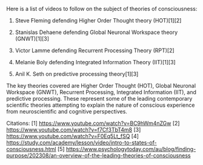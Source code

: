 Here is a list of videos to follow on the subject of theories of consciousness:

1. Steve Fleming defending Higher Order Thought theory (HOT)[1][2]

2. Stanislas Dehaene defending Global Neuronal Workspace theory (GNWT)[1][3] 

3. Victor Lamme defending Recurrent Processing Theory (RPT)[2]

4. Melanie Boly defending Integrated Information Theory (IIT)[1][3]

5. Anil K. Seth on predictive processing theory[1][3]

The key theories covered are Higher Order Thought (HOT), Global Neuronal Workspace (GNWT), Recurrent Processing, Integrated Information (IIT), and predictive processing. These represent some of the leading contemporary scientific theories attempting to explain the nature of conscious experience from neuroscientific and cognitive perspectives.

Citations:
[1] https://www.youtube.com/watch?v=BC9hWm4nZGw
[2] https://www.youtube.com/watch?v=f7Cf3TbT4m8
[3] https://www.youtube.com/watch?v=F0Eq5Lt_fSQ
[4] https://study.com/academy/lesson/video/intro-to-states-of-consciousness.html
[5] https://www.psychologytoday.com/au/blog/finding-purpose/202308/an-overview-of-the-leading-theories-of-consciousness

